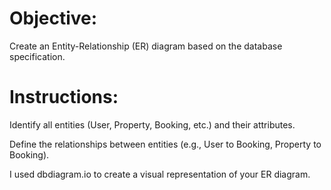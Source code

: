# Objective: 
Create an Entity-Relationship (ER) diagram based on the database specification.

# Instructions:

Identify all entities (User, Property, Booking, etc.) and their attributes.

Define the relationships between entities (e.g., User to Booking, Property to Booking).

I used dbdiagram.io to create a visual representation of your ER diagram.
